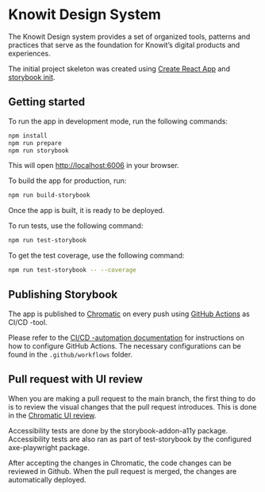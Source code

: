 # Knowit Design System

The Knowit Design system provides a set of organized tools, patterns and practices that serve as the foundation for Knowit’s digital products and experiences.

The initial project skeleton was created using [Create React App](https://github.com/facebook/create-react-app) and [storybook init](https://storybook.js.org/docs/react/get-started/install).

## Getting started

To run the app in development mode, run the following commands:

```bash
npm install
npm run prepare
npm run storybook
```

This will open [http://localhost:6006](http://localhost:6006) in your browser.

To build the app for production, run:

```bash
npm run build-storybook
```

Once the app is built, it is ready to be deployed.

To run tests, use the following command:

```bash
npm run test-storybook
```

To get the test coverage, use the following command:

```bash
npm run test-storybook -- --coverage
```

## Publishing Storybook

The app is published to [Chromatic](https://www.chromatic.com/) on every push using [GitHub Actions](https://github.com/features/actions) as CI/CD -tool.

Please refer to the [CI/CD -automation documentation](https://www.chromatic.com/docs/github-actions) for instructions on how to configure GitHub Actions. The necessary configurations can be found in the `.github/workflows` folder.

## Pull request with UI review

When you are making a pull request to the main branch, the first thing to do is to review the visual changes that the pull request introduces. This is done in the [Chromatic UI review](https://www.chromatic.com/docs/review).

Accessibility tests are done by the storybook-addon-a11y package. Accessibility tests are also ran as part of test-storybook by the configured axe-playwright package.

After accepting the changes in Chromatic, the code changes can be reviewed in Github. When the pull request is merged, the changes are automatically deployed.
